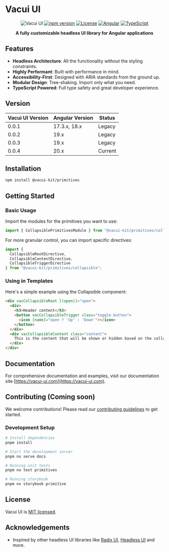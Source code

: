 # Vacui UI

<div align="center">

![Vacui UI](https://img.shields.io/badge/Vacui%20UI-Headless%20Angular%20UI%20Library-7B42BC?style=for-the-badge)
[![npm version](https://img.shields.io/npm/v/@vacui-kit/primitives?style=flat-square)](https://www.npmjs.com/package/@vacui-kit/primitives)
[![License](https://img.shields.io/badge/License-MIT-blue.svg?style=flat-square)](LICENSE)
[![Angular](https://img.shields.io/badge/Angular-17.3.0+-DD0031?style=flat-square&logo=angular)](https://angular.io/)
[![TypeScript](https://img.shields.io/badge/TypeScript-5.2+-3178C6?style=flat-square&logo=typescript)](https://www.typescriptlang.org/)

**A fully customizable headless UI library for Angular applications**

</div>

## Features

- **Headless Architecture**: All the functionality without the styling constraints.
- **Highly Performant**: Built with performance in mind.
- **Accessibility-First**: Designed with ARIA standards from the ground up.
- **Modular Design**: Tree-shaking. Import only what you need.
- **TypeScript Powered**: Full type safety and great developer experience.

## Version

| Vacui UI Version | Angular Version | Status |
|-----------------|----------------|----------|
| 0.0.1           | 17.3.x, 18.x   | Legacy   |
| 0.0.2           | 19.x           | Legacy   |
| 0.0.3           | 19.x           | Legacy   |
| 0.0.4           | 20.x           | Current  |

## Installation

```bash
npm install @vacui-kit/primitives
```

## Getting Started

### Basic Usage

Import the modules for the primitives you want to use:

```typescript
import { CollapsiblePrimitivesModule } from "@vacui-kit/primitives/collapsible";
```

For more granular control, you can import specific directives:

```typescript
import { 
  CollapsibleRootDirective, 
  CollapsibleContentDirective, 
  CollapsibleTriggerDirective 
} from "@vacui-kit/primitives/collapsible";
```

### Using in Templates

Here's a simple example using the Collapsible component:

```html
<div vacCollapsibleRoot [(open)]="open">
  <div>
    <h3>Header content</h3>
    <button vacCollapsibleTrigger class="toggle-button">
      <icon [name]="open ? 'Up' : 'Down'"></icon>
    </button>
  </div>
  <div vacCollapsibleContent class="content">
    This is the content that will be shown or hidden based on the collapsible state.
  </div>
</div>
```

## Documentation

For comprehensive documentation and examples, visit our documentation site [https://vacui-ui.com](https://vacui-ui.com).

## Contributing (Coming soon)

We welcome contributions! Please read our [contributing guidelines](CONTRIBUTING.md) to get started.

### Development Setup

```bash
# Install dependencies
pnpm install

# Start the development server
pnpm nx serve docs

# Running unit tests
pnpm nx test primitives

# Running storybook
pnpm nx storybook primitive
```

## License

Vacui UI is [MIT licensed](LICENSE).

## Acknowledgements

- Inspired by other headless UI libraries like [Radix UI](https://www.radix-ui.com/), [Headless UI](https://headlessui.dev/) and more.
